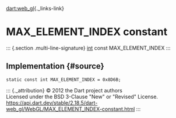 [dart:web\_gl](../../dart-web_gl/dart-web_gl-library){._links-link}

MAX\_ELEMENT\_INDEX constant
============================

::: {.section .multi-line-signature}
[int](../../dart-core/int-class) const MAX\_ELEMENT\_INDEX
:::

Implementation {#source}
--------------

``` {.language-dart data-language="dart"}
static const int MAX_ELEMENT_INDEX = 0x8D6B;
```

::: {._attribution}
© 2012 the Dart project authors\
Licensed under the BSD 3-Clause \"New\" or \"Revised\" License.\
<https://api.dart.dev/stable/2.18.5/dart-web_gl/WebGL/MAX_ELEMENT_INDEX-constant.html>
:::
